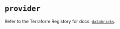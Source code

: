 # `provider`

Refer to the Terraform Registory for docs: [`databricks`](https://registry.terraform.io/providers/databricks/databricks/1.28.0/docs).
